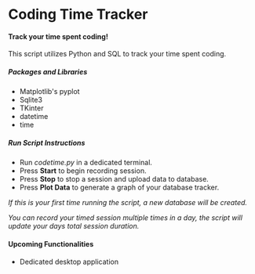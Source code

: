 # Coding Time Tracker
#### Track your time spent coding!
This script utilizes Python and SQL to track your time spent coding.


##### Packages and Libraries
- Matplotlib's pyplot
- Sqlite3
- TKinter
- datetime
- time

##### Run Script Instructions
- Run *codetime.py* in a dedicated terminal.
- Press **Start** to begin recording session.
- Press **Stop** to stop a session and upload data to database.
- Press **Plot Data** to generate a graph of your database tracker.  

*If this is your first time running the script, a new database will be created.*  

*You can record your timed session multiple times in a day, the script will update your days total session duration.*  

#### Upcoming Functionalities
- Dedicated desktop application
